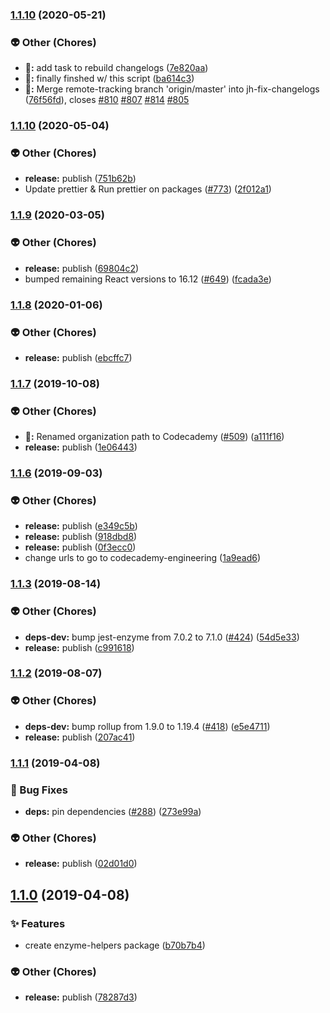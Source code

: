 ### [1.1.10](https://github.com/Codecademy/client-modules/compare/@codecademy/enzyme-helpers@1.1.10...@codecademy/enzyme-helpers@1.1.10) (2020-05-21)


### 👽 Other (Chores)

* **🤔:** add task to rebuild changelogs ([7e820aa](https://github.com/Codecademy/client-modules/commit/7e820aa2c12dc772cb693d35f726ddc95abfe591))
* **🤔:** finally finshed w/ this script ([ba614c3](https://github.com/Codecademy/client-modules/commit/ba614c3f8a64386dc427fdd047bdb9d31dcfbbda))
* **🤔:** Merge remote-tracking branch 'origin/master' into jh-fix-changelogs ([76f56fd](https://github.com/Codecademy/client-modules/commit/76f56fd6ccbf3396b5ad86e6adb94d26cfb14c24)), closes [#810](https://github.com/Codecademy/client-modules/issues/810) [#807](https://github.com/Codecademy/client-modules/issues/807) [#814](https://github.com/Codecademy/client-modules/issues/814) [#805](https://github.com/Codecademy/client-modules/issues/805)

### [1.1.10](https://github.com/Codecademy/client-modules/compare/@codecademy/enzyme-helpers@1.1.9...@codecademy/enzyme-helpers@1.1.10) (2020-05-04)


### 👽 Other (Chores)

* **release:** publish ([751b62b](https://github.com/Codecademy/client-modules/commit/751b62b83faefe5a5943885aa71c153111caae31))
* Update prettier & Run prettier on packages ([#773](https://github.com/Codecademy/client-modules/issues/773)) ([2f012a1](https://github.com/Codecademy/client-modules/commit/2f012a122a6ff75b58274cf6060087d5b86d4200))

### [1.1.9](https://github.com/Codecademy/client-modules/compare/@codecademy/enzyme-helpers@1.1.8...@codecademy/enzyme-helpers@1.1.9) (2020-03-05)


### 👽 Other (Chores)

* **release:** publish ([69804c2](https://github.com/Codecademy/client-modules/commit/69804c2b427efe6a31614d960e06282ff547ada3))
* bumped remaining React versions to 16.12 ([#649](https://github.com/Codecademy/client-modules/issues/649)) ([fcada3e](https://github.com/Codecademy/client-modules/commit/fcada3ea2a4b67de98b1e3d0f422166882621131))

### [1.1.8](https://github.com/Codecademy/client-modules/compare/@codecademy/enzyme-helpers@1.1.7...@codecademy/enzyme-helpers@1.1.8) (2020-01-06)


### 👽 Other (Chores)

* **release:** publish ([ebcffc7](https://github.com/Codecademy/client-modules/commit/ebcffc7ca742404713fccb832e8bfdc7dfd2b400))

### [1.1.7](https://github.com/Codecademy/client-modules/compare/@codecademy/enzyme-helpers@1.1.6...@codecademy/enzyme-helpers@1.1.7) (2019-10-08)


### 👽 Other (Chores)

* **🤔:** Renamed organization path to Codecademy ([#509](https://github.com/Codecademy/client-modules/issues/509)) ([a111f16](https://github.com/Codecademy/client-modules/commit/a111f166629a7a15b957e9eded87fedfeb9736f1))
* **release:** publish ([1e06443](https://github.com/Codecademy/client-modules/commit/1e0644312a5732da1da567b1514f6ce4f528c0e6))

### [1.1.6](https://github.com/Codecademy/client-modules/compare/@codecademy/enzyme-helpers@1.1.3...@codecademy/enzyme-helpers@1.1.6) (2019-09-03)


### 👽 Other (Chores)

* **release:** publish ([e349c5b](https://github.com/Codecademy/client-modules/commit/e349c5bafc64c86a86c982e24b37287faa1e9c2a))
* **release:** publish ([918dbd8](https://github.com/Codecademy/client-modules/commit/918dbd83203c30cf2adefa2fa08250a0b6ae2ca0))
* **release:** publish ([0f3ecc0](https://github.com/Codecademy/client-modules/commit/0f3ecc0d3df7cc4a0614ffa4c299207233f2f317))
* change urls to go to codecademy-engineering ([1a9ead6](https://github.com/Codecademy/client-modules/commit/1a9ead6aaff2e0ad6af39f64ecb87b5dd510991b))

### [1.1.3](https://github.com/Codecademy/client-modules/compare/@codecademy/enzyme-helpers@1.1.2...@codecademy/enzyme-helpers@1.1.3) (2019-08-14)


### 👽 Other (Chores)

* **deps-dev:** bump jest-enzyme from 7.0.2 to 7.1.0 ([#424](https://github.com/Codecademy/client-modules/issues/424)) ([54d5e33](https://github.com/Codecademy/client-modules/commit/54d5e3383f3b829bd76c3832070c031671488105))
* **release:** publish ([c991618](https://github.com/Codecademy/client-modules/commit/c991618fdffa41a6e6ceac0d254d1dd4fd68382f))

### [1.1.2](https://github.com/Codecademy/client-modules/compare/@codecademy/enzyme-helpers@1.1.1...@codecademy/enzyme-helpers@1.1.2) (2019-08-07)


### 👽 Other (Chores)

* **deps-dev:** bump rollup from 1.9.0 to 1.19.4 ([#418](https://github.com/Codecademy/client-modules/issues/418)) ([e5e4711](https://github.com/Codecademy/client-modules/commit/e5e4711e4c06b2262a33d2f8fd923a234ccf2678))
* **release:** publish ([207ac41](https://github.com/Codecademy/client-modules/commit/207ac41b599aa25de529e192166ccec18528c12b))

### [1.1.1](https://github.com/Codecademy/client-modules/compare/@codecademy/enzyme-helpers@1.1.0...@codecademy/enzyme-helpers@1.1.1) (2019-04-08)


### 🐛 Bug Fixes

* **deps:** pin dependencies ([#288](https://github.com/Codecademy/client-modules/issues/288)) ([273e99a](https://github.com/Codecademy/client-modules/commit/273e99a6d677ce70185b318deb30e82d3b7b44ba))


### 👽 Other (Chores)

* **release:** publish ([02d01d0](https://github.com/Codecademy/client-modules/commit/02d01d05a8b8f9a1541ca79005786972ab6e77b9))

## [1.1.0](https://github.com/Codecademy/client-modules/compare/b70b7b454aa600a8822636e37adc435c15ecb8da...@codecademy/enzyme-helpers@1.1.0) (2019-04-08)


### ✨ Features

* create enzyme-helpers package ([b70b7b4](https://github.com/Codecademy/client-modules/commit/b70b7b454aa600a8822636e37adc435c15ecb8da))


### 👽 Other (Chores)

* **release:** publish ([78287d3](https://github.com/Codecademy/client-modules/commit/78287d3107d2062abbfa2f1616719235b95ce004))

